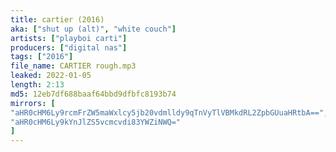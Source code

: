 ```yaml
---
title: cartier (2016)
aka: ["shut up (alt)", "white couch"]
artists: ["playboi carti"]
producers: ["digital nas"]
tags: ["2016"]
file_name: CARTIER rough.mp3
leaked: 2022-01-05
length: 2:13
md5: 12eb7df688baaf64bbd9dfbfc8193b74
mirrors: [
"aHR0cHM6Ly9rcmFrZW5maWxlcy5jb20vdmlldy9qTnVyTlVBMkdRL2ZpbGUuaHRtbA==",
"aHR0cHM6Ly9kYnJlZS5vcmcvdi83YWZiNWQ="
]
---
```


